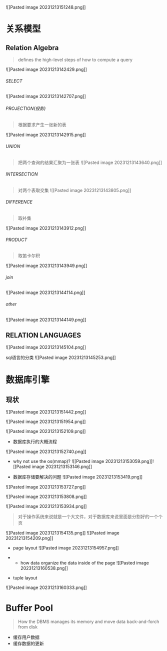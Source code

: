 ![[Pasted image 20231213151248.png]]



# 关系模型


## Relation Algebra
>defines the high-level steps of how to compute a query

![[Pasted image 20231213142429.png]]

###### SELECT
![[Pasted image 20231213142707.png]]

###### PROJECTION(投影)
>根据要求产生一张新的表

![[Pasted image 20231213142915.png]]

###### UNION
>把两个查询的结果汇聚为一张表
![[Pasted image 20231213143640.png]]

###### INTERSECTION
>对两个表取交集
![[Pasted image 20231213143805.png]]

###### DIFFERENCE
> 取补集

![[Pasted image 20231213143912.png]]

###### PRODUCT
>取笛卡尔积

![[Pasted image 20231213143949.png]]

###### join
>

![[Pasted image 20231213144114.png]]

###### other
![[Pasted image 20231213144149.png]]

## RELATION LANGUAGES

![[Pasted image 20231213145104.png]]

sql语言的分类
![[Pasted image 20231213145253.png]]

# 数据库引擎

## 现状
![[Pasted image 20231213151442.png]]

![[Pasted image 20231213151954.png]]

![[Pasted image 20231213152109.png]]

- 数据库执行的大概流程

![[Pasted image 20231213152740.png]]

- why not use the os(mmap)?
![[Pasted image 20231213153059.png]]![[Pasted image 20231213153146.png]]

- 数据库存储要解决的问题
![[Pasted image 20231213153419.png]]

![[Pasted image 20231213153727.png]]

![[Pasted image 20231213153808.png]]

![[Pasted image 20231213153934.png]]
> 对于操作系统来说就是一个大文件，对于数据库来说里面是分割好的一个个页

![[Pasted image 20231213154135.png]]
![[Pasted image 20231213154209.png]]

- page layout
![[Pasted image 20231213154957.png]]
- - how data organize the data inside of the page
![[Pasted image 20231213160538.png]]


- tuple layout

![[Pasted image 20231213160333.png]]



# Buffer Pool
> How the DBMS manages its memory and move data back-and-forch from disk

- 缓存用户数据
- 缓存数据的更新


